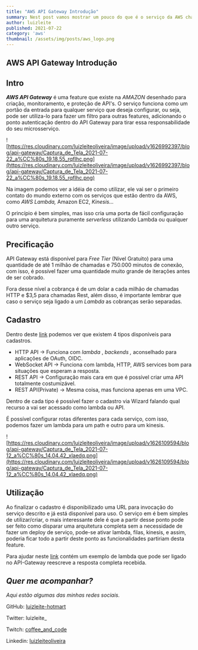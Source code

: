 ```yaml
---
title: "AWS API Gateway Introdução"
summary: Nest post vamos mostrar um pouco do que é o serviço da AWS chamado API Gateway e o poder que ele pode ter ao dentro de uma arquitetura. 
author: luizleite
published: 2021-07-22
category: 'aws'
thumbnail: /assets/img/posts/aws_logo.png
---
```


## AWS API Gateway Introdução

## Intro

***AWS API Gateway*** é uma feature que existe na *AMAZON* desenhado para criação, monitoramento, e proteção de API's. O serviço funciona como um portão da entrada para qualquer serviço que deseja configurar, ou seja, pode ser utiliza-lo para fazer um filtro para outras features, adicionando o ponto autenticação dentro do API Gateway para tirar essa responsabilidade do seu microsserviço.

![https://res.cloudinary.com/luizleiteoliveira/image/upload/v1626992397/blog/api-gateway/Captura_de_Tela_2021-07-22_a%CC%80s_19.18.55_rqflhc.png](https://res.cloudinary.com/luizleiteoliveira/image/upload/v1626992397/blog/api-gateway/Captura_de_Tela_2021-07-22_a%CC%80s_19.18.55_rqflhc.png)

Na imagem podemos ver a idéia de como utilizar, ele vai ser o primeiro contato do mundo externo com os serviços que estão dentro da AWS, como *AWS Lambda,* Amazon EC2, *Kinesis...*

O princípio é bem simples, mas isso cria uma porta de fácil configuração para uma arquitetura puramente *serverless* utilizando Lambda ou qualquer outro serviço.

## Precificação

API Gateway está disponível para *Free Tier* (Nível Gratuito) para uma quantidade de até 1 milhão de chamadas e 750.000 minutos de conexão, com isso, é possível fazer uma quantidade muito grande de iterações antes de ser cobrado.

Fora desse nível a cobrança é de um dolar a cada milhão de chamadas HTTP e $3,5 para chamadas Rest, além disso, é importante lembrar que caso o serviço seja ligado a um *Lambda* as cobranças serão separadas.

## Cadastro

Dentro deste [link](https://console.aws.amazon.com/apigateway/main/precreate) podemos ver que existem 4 tipos disponíveis para cadastros.

- HTTP API → Funciona com *lambda* ,  *backends ,* aconselhado para  aplicações de OAuth, OIDC.
- WebSocket API → Funciona com lambda, HTTP, AWS services bom para situações que esperam a resposta.
- REST API → Configuração mais cara em que é possível criar uma API totalmente costumizável.
- REST API(Private) → Mesma coisa, mas funciona apenas em uma VPC.

Dentro de cada tipo é possível fazer o cadastro via Wizard falando qual recurso a vai ser acessado como lambda ou API.

É possível configurar rotas diferentes para cada serviço, com isso, podemos fazer um lambda para um path e outro para um kinesis.

![https://res.cloudinary.com/luizleiteoliveira/image/upload/v1626109594/blog/api-gateway/Captura_de_Tela_2021-07-12_a%CC%80s_14.04.42_xlaedq.png](https://res.cloudinary.com/luizleiteoliveira/image/upload/v1626109594/blog/api-gateway/Captura_de_Tela_2021-07-12_a%CC%80s_14.04.42_xlaedq.png)

## Utilização

Ao finalizar o cadastro é disponibilizado uma URL para invocação do serviço descrito e já está disponível para uso. O serviço em é bem simples de utilizar/criar, o mais interessante dele é que a partir desse ponto pode ser feito como disparar uma arquitetura completa sem a necessidade de fazer um deploy de serviço, pode-se ativar lambda, filas, kinesis, e assim, poderia ficar todo a partir deste ponto as funcionalidades partiriam desta feature.

Para ajudar neste [link](https://github.com/luizleiteoliveira/tutorials/tree/main/aws_lambda_api_gateway) contém um exemplo de lambda que pode ser ligado no API-Gateway reescreve a resposta completa recebida. 

## _Quer me acompanhar?_
 
_Aqui estão algumas das minhas redes sociais._

    
 GitHub: [luizleite-hotmart](https://github.com/luizleite-hotmart)
    
 Twitter: luizleite_
    
 Twitch: [coffee_and_code](https://www.twitch.tv/coffee_and_code)
    
 Linkedin: [luizleiteoliveira](https://www.linkedin.com/in/luizleiteoliveira/)
 
